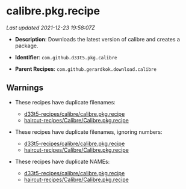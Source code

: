 # calibre.pkg.recipe

_Last updated 2021-12-23 19:58:07Z_

- **Description**: Downloads the latest version of calibre and creates a package.

- **Identifier**: `com.github.d33t5.pkg.calibre`

- **Parent Recipes**: `com.github.gerardkok.download.calibre`

## Warnings

- These recipes have duplicate filenames:
    - [d33t5-recipes/calibre/calibre.pkg.recipe](/autopkg-dupe-tracker/d33t5-recipes/calibre/calibre.pkg.recipe)
    - [haircut-recipes/Calibre/Calibre.pkg.recipe](/autopkg-dupe-tracker/haircut-recipes/Calibre/Calibre.pkg.recipe)

- These recipes have duplicate filenames, ignoring numbers:
    - [d33t5-recipes/calibre/calibre.pkg.recipe](/autopkg-dupe-tracker/d33t5-recipes/calibre/calibre.pkg.recipe)
    - [haircut-recipes/Calibre/Calibre.pkg.recipe](/autopkg-dupe-tracker/haircut-recipes/Calibre/Calibre.pkg.recipe)

- These recipes have duplicate NAMEs:
    - [d33t5-recipes/calibre/calibre.pkg.recipe](/autopkg-dupe-tracker/d33t5-recipes/calibre/calibre.pkg.recipe)
    - [haircut-recipes/Calibre/Calibre.pkg.recipe](/autopkg-dupe-tracker/haircut-recipes/Calibre/Calibre.pkg.recipe)